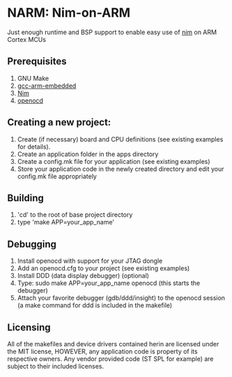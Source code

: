 NARM: Nim-on-ARM
=====================

Just enough runtime and BSP support to enable easy use of [nim](nim-lang.org) on
ARM Cortex MCUs

## Prerequisites
1. GNU Make
2. [gcc-arm-embedded](https://launchpad.net/gcc-arm-embedded)
3. [Nim](nim-lang.org)
4. [openocd](openocd.org)

## Creating a new project:
1. Create (if necessary) board and CPU definitions (see existing examples for details).
2. Create an application folder in the apps directory
3. Create a config.mk file for your application (see existing examples)
4. Store your application code in the newly created directory and edit your config.mk file appropriately

## Building
1. 'cd' to the root of base project directory
2. type 'make APP=your\_app\_name'

## Debugging
1. Install openocd with support for your JTAG dongle
2. Add an openocd.cfg to your project (see existing examples)
3. Install DDD (data display debugger) (optional)
4. Type: sudo make APP=your\_app\_name openocd (this starts the
   debugger)
5. Attach your favorite debugger (gdb/ddd/insight) to the openocd
   session (a make command for ddd is included in the makefile)

## Licensing

All of the makefiles and device drivers contained herin are licensed
under the MIT license, HOWEVER, any application code is property of
its respective owners. Any vendor provided code (ST SPL for example)
are subject to their included licenses.

